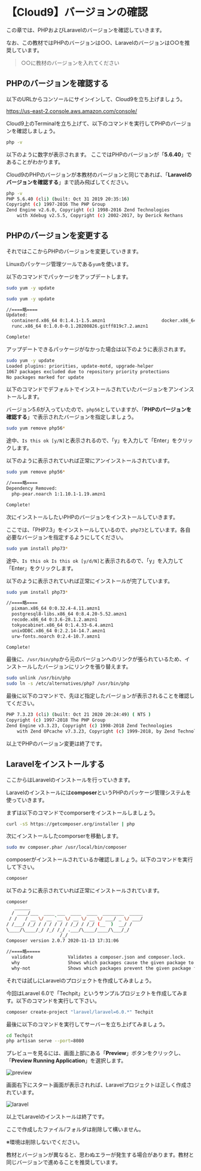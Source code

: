 # 【Cloud9】バージョンの確認

この章では、PHPおよびLaravelのバージョンを確認していきます。

なお、この教材ではPHPのバージョンは○○、Laravelのバージョンは○○を推奨しています。

> ○○に教材のバージョンを入れてください


## PHPのバージョンを確認する

以下のURLからコンソールにサインインして、Cloud9を立ち上げましょう。

https://us-east-2.console.aws.amazon.com/console/

Cloud9上のTerminalを立ち上げて、以下のコマンドを実行してPHPのバージョンを確認しましょう。

```bash
php -v
```

以下のように数字が表示されます。
ここではPHPのバージョンが「**5.6.40**」であることがわかります。

Cloud9のPHPのバージョンが本教材のバージョンと同じであれば、「**Laravelのバージョンを確認する**」まで読み飛ばしてください。

```bash
php -v
PHP 5.6.40 (cli) (built: Oct 31 2019 20:35:16) 
Copyright (c) 1997-2016 The PHP Group
Zend Engine v2.6.0, Copyright (c) 1998-2016 Zend Technologies
    with Xdebug v2.5.5, Copyright (c) 2002-2017, by Derick Rethans
```

## PHPのバージョンを変更する

それではここからPHPのバージョンを変更していきます。

Linuxのパッケージ管理ツールである`yum`を使います。

以下のコマンドでパッケージをアップデートします。

```bash
sudo yum -y update
```

```bash
sudo yum -y update

//====略====
Updated:
  containerd.x86_64 0:1.4.1-1.5.amzn1                     docker.x86_64 0:19.03.13ce-1.62.amzn1    
  runc.x86_64 0:1.0.0-0.1.20200826.gitff819c7.2.amzn1    

Complete!
```

アップデートできるパッケージがなかった場合は以下のように表示されます。

```bash
sudo yum -y update
Loaded plugins: priorities, update-motd, upgrade-helper
1067 packages excluded due to repository priority protections
No packages marked for update
```

以下のコマンドでデフォルトでインストールされていたバージョンをアンインストールします。

バージョン5.6が入っていたので、`php56`としていますが、「**PHPのバージョンを確認する**」で表示されたバージョンを指定しましょう。

```bash
sudo yum remove php56*
```

途中、`Is this ok [y/N]`と表示されるので、「y」を入力して「Enter」をクリックします。


以下のように表示されていれば正常にアンインストールされています。

```bash
sudo yum remove php56*

//====略====
Dependency Removed:
  php-pear.noarch 1:1.10.1-1.19.amzn1                                                              

Complete!
```

次にインストールしたいPHPのバージョンをインストールしていきます。

ここでは、「PHP7.3」をインストールしているので、`php73`としています。各自必要なバージョンを指定するようにしてください。

```bash
sudo yum install php73*
```

途中、`Is this ok Is this ok [y/d/N]`と表示されるので、「y」を入力して「Enter」をクリックします。

以下のように表示されていれば正常にインストールが完了しています。

```bash
sudo yum install php73*

//====略====
  pixman.x86_64 0:0.32.4-4.11.amzn1                                                                
  postgresql8-libs.x86_64 0:8.4.20-5.52.amzn1                                                      
  recode.x86_64 0:3.6-28.1.2.amzn1                                                                 
  tokyocabinet.x86_64 0:1.4.33-6.4.amzn1                                                           
  unixODBC.x86_64 0:2.2.14-14.7.amzn1                                                              
  urw-fonts.noarch 0:2.4-10.7.amzn1                                                                

Complete!
```


最後に、`/usr/bin/php`から元のバージョンへのリンクが張られているため、インストールしたバージョンにリンクを張り替えます。

```bash
sudo unlink /usr/bin/php
sudo ln -s /etc/alternatives/php7 /usr/bin/php
```

最後に以下のコマンドで、先ほど指定したバージョンが表示されることを確認してください。

```bash
PHP 7.3.23 (cli) (built: Oct 21 2020 20:24:49) ( NTS )
Copyright (c) 1997-2018 The PHP Group
Zend Engine v3.3.23, Copyright (c) 1998-2018 Zend Technologies
    with Zend OPcache v7.3.23, Copyright (c) 1999-2018, by Zend Technologies
```

以上でPHPのバージョン変更は終了です。

## Laravelをインストールする

ここからはLaravelのインストールを行っていきます。

Laravelのインストールには**composer**というPHPのパッケージ管理システムを使っていきます。

まずは以下のコマンドでcomporserをインストールしましょう。

```bash
curl -sS https://getcomposer.org/installer | php
```

次にインストールしたcomporserを移動します。

```bash
sudo mv composer.phar /usr/local/bin/composer
```

composerがインストールされているか確認しましょう。以下のコマンドを実行して下さい。

```bash
composer
```

以下のように表示されていれば正常にインストールされています。

```bash
composer
   ______
  / ____/___  ____ ___  ____  ____  ________  _____
 / /   / __ \/ __ `__ \/ __ \/ __ \/ ___/ _ \/ ___/
/ /___/ /_/ / / / / / / /_/ / /_/ (__  )  __/ /
\____/\____/_/ /_/ /_/ .___/\____/____/\___/_/
                    /_/
Composer version 2.0.7 2020-11-13 17:31:06

//====略=====
  validate             Validates a composer.json and composer.lock.
  why                  Shows which packages cause the given package to be installed.
  why-not              Shows which packages prevent the given package from being installed.

```

それでは試しにLaravelのプロジェクトを作成してみましょう。

今回はLaravel 6.0で「Techpit」というサンプルプロジェクトを作成してみます。以下のコマンドを実行して下さい。

```bash
composer create-project "laravel/laravel=6.0.*" Techpit
```

最後に以下のコマンドを実行してサーバーを立ち上げてみましょう。

```bash
cd Techpit
php artisan serve --port=8080
```

プレビューを見るには、画面上部にある「**Preview**」ボタンをクリックし、「**Preview Running Application**」を選択します。

![preview](https://i.gyazo.com/c383d80b6f31b28eaff09f17d6cdaa74.png)

画面右下にスタート画面が表示されれば、Laravelプロジェクトは正しく作成されています。

![laravel](https://i.gyazo.com/873e1ae2673a5460bf44e303380b38c1.png)

以上でLaravelのインストールは終了です。

ここで作成したファイル/フォルダは削除して構いません。

※環境は削除しないでください。

教材とバージョンが異なると、思わぬエラーが発生する場合があります。教材と同じバージョンで進めることを推奨しています。


